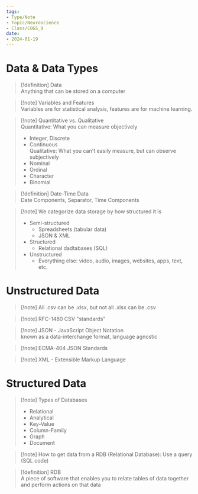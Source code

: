 ```yaml
---
tags:  
- Type/Note  
- Topic/Neuroscience  
- Class/COGS_9  
date:  
- 2024-01-19  
---
```

  
# Data & Data Types  
  
> [!definition] Data  
> Anything that can be stored on a computer  
  
> [!note] Variables and Features  
> Variables are for statistical analysis, features are for machine learning.  
  
> [!note] Quantitative vs. Qualitative  
> Quantitative: What you can measure objectively  
> - Integer, Discrete  
> - Continuous  
> Qualitative: What you can't easily measure, but can observe subjectively  
> - Nominal  
> - Ordinal  
> - Character  
> - Binomial  
  
> [!definition] Date-Time Data  
> Date Components, Separator, Time Components  
  
> [!note] We categorize data storage by how structured it is  
> - Semi-structured  
> 	- Spreadsheets (tabular data)  
> 	- JSON & XML  
> - Structured  
> 	- Relational dadtabases (SQL)  
> - Unstructured  
> 	- Everything else: video, audio, images, websites, apps, text, etc.  
  
# Unstructured Data  
  
> [!note] All .csv can be .xlsx, but not all .xlsx can be .csv  
  
> [!note] RFC-1480 CSV "standards"  
  
> [!note] JSON - JavaScript Object Notation  
> known as a data-interchange format, language agnostic  
  
> [!note] ECMA-404 JSON Standards  
  
> [!note] XML - Extensible Markup Language  
  
# Structured Data  
  
> [!note] Types of Databases  
> - Relational  
> - Analytical  
> - Key-Value  
> - Column-Family  
> - Graph  
> - Document  
  
> [!note] How to get data from a RDB (Relational Database): Use a query (SQL code)  
  
> [!definition] RDB  
> A piece of software that enables you to relate tables of data together and perform actions on that data  
